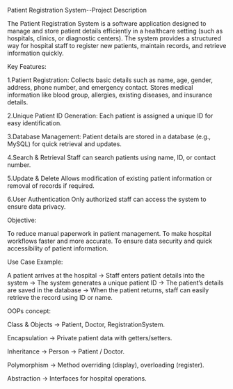 Patient Registration System--Project Description

 The Patient Registration System is a software application designed to manage and store patient details efficiently in a healthcare setting (such as hospitals, clinics, or diagnostic centers). The system provides a structured way for hospital staff to register new patients, maintain records, and retrieve information quickly.

 Key Features:

1.Patient Registration:
Collects basic details such as name, age, gender, address, phone number, and emergency contact.
Stores medical information like blood group, allergies, existing diseases, and insurance details.

2.Unique Patient ID Generation:
Each patient is assigned a unique ID for easy identification.

3.Database Management:
Patient details are stored in a database (e.g., MySQL) for quick retrieval and updates.

4.Search & Retrieval
Staff can search patients using name, ID, or contact number.

5.Update & Delete
Allows modification of existing patient information or removal of records if required.

6.User Authentication
Only authorized staff can access the system to ensure data privacy.

 Objective:

To reduce manual paperwork in patient management.
To make hospital workflows faster and more accurate.
To ensure data security and quick accessibility of patient information.

 Use Case Example:

A patient arrives at the hospital → Staff enters patient details into the system → The system generates a unique patient ID → The patient’s details are saved in the database → When the patient returns, staff can easily retrieve the record using ID or name.

OOPs concept:

Class & Objects → Patient, Doctor, RegistrationSystem.

Encapsulation → Private patient data with getters/setters.

Inheritance → Person → Patient / Doctor.

Polymorphism → Method overriding (display), overloading (register).

Abstraction → Interfaces for hospital operations.

